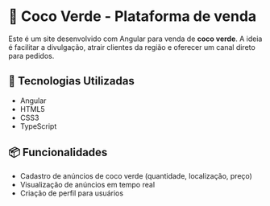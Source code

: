 # 🌴 Coco Verde - Plataforma de venda

Este é um site desenvolvido com Angular para venda de **coco verde**. A ideia é facilitar a divulgação, atrair clientes da região e oferecer um canal direto para pedidos.

## 🚀 Tecnologias Utilizadas

- Angular
- HTML5
- CSS3
- TypeScript

## 📦 Funcionalidades

- Cadastro de anúncios de coco verde (quantidade, localização, preço)
- Visualização de anúncios em tempo real
- Criação de perfil para usuários
